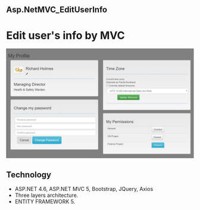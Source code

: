 Asp.NetMVC_EditUserInfo
-----------------------
Edit user's info by MVC
=======================

![](https://github.com/fishinsea2014/Asp.NetMVC_EditUserInfo/blob/master/ScreenShots/MyProfile.jpg)

Technology
----------
- ASP.NET 4.6, ASP.NET MVC 5, Bootstrap, JQuery, Axios
- Three layers architecture.
- ENTITY FRAMEWORK 5.
